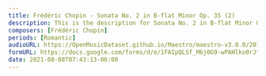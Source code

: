 ```yaml
---
title: Frédéric Chopin - Sonata No. 2 in B-flat Minor Op. 35 (2)
description: This is the description for Sonata No. 2 in B-flat Minor Op. 35 by Frédéric Chopin
composers: [Frédéric Chopin]
periods: [Romantic]
audioURL: https://OpenMusicDataset.github.io/Maestro/maestro-v3.0.0/2013/ORIG-MIDI_02_7_10_13_Group_MID--AUDIO_14_R3_2013_wav--2.midi
formURL: https://docs.google.com/forms/d/e/1FAIpQLSf_M6j0G9-wPAHlko0rJtUYgTEMvODO0-eJBRZwR5DooYQHTQ/viewform
date: 2021-08-08T07:43:13-06:00
---
```

